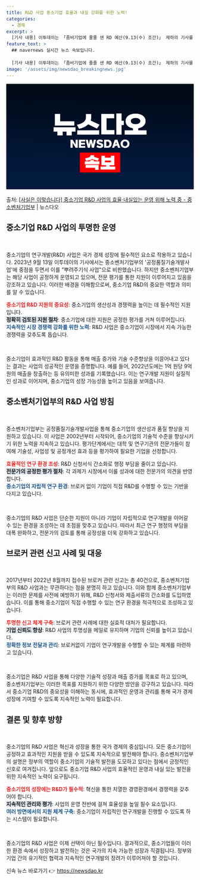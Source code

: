 ```yaml
---
title: R&D 사업 중소기업 효율과 내실 강화를 위한 노력!
categories:
  - 경제
excerpt: >
  [기사 내용] 이투데이는 「좀비기업에 줄줄 샌 RD 예산(9.13(수) 조간)」 제하의 기사를 게재했고, 기…
feature_text: >
  ## navernews 실시간 뉴스 속보입니다.

  [기사 내용] 이투데이는 「좀비기업에 줄줄 샌 RD 예산(9.13(수) 조간)」 제하의 기사를 게재했고, 기…
image: '/assets/img/newsdao_breakingnews.jpg'
---
```


![뉴스다오 속보](/assets/img/newsdao_breakingnews.jpg)

<p>출처: <a href="https://newsdao.kr/1940" rel="dofollow">[사실은 이렇습니다] 중소기업 R&D 사업의 효율·내실있는 운영 위해 노력 중 - 중소벤처기업부</a> | 뉴스다오</p>

<h2 data-ke-size="size26">중소기업 R&D 사업의 투명한 운영</h2>

<p data-ke-size="size16">&nbsp;</p>

중소기업의 연구개발(R&D) 사업은 국가 경제 성장에 필수적인 요소로 작용하고 있습니다. 2023년 9월 13일 이투데이의 기사에서는 중소벤처기업부의 '공정품질기술개발사업'에 중점을 두면서 이를 "뿌려주기식 사업"으로 비판했습니다. 하지만 중소벤처기업부는 해당 사업이 공정하게 운영되고 있으며, 전문 평가를 통한 지원이 이루어지고 있음을 강조하고 있습니다. 이러한 배경을 이해함으로써, 중소기업 R&D의 중요한 역할과 의미를 알 수 있습니다.

<b><span style="color: #ee2323;">중소기업 R&D 지원의 중요성</span></b>: 중소기업의 생산성과 경쟁력을 높이는 데 필수적인 지원입니다.  
<b><span style="background-color: #21538527;">정확히 검토된 지원 절차</span></b>: 중소기업에 대한 지원은 공정한 평가를 거쳐 이루어집니다.  
<b><span style="color: #1a5490;">지속적인 시장 경쟁력 강화를 위한 노력</span></b>: R&D 사업은 중소기업이 시장에서 지속 가능한 경쟁력을 갖추도록 돕습니다.  

<p data-ke-size="size16">&nbsp;</p>

중소기업이 효과적인 R&D 활동을 통해 매출 증가와 기술 수준향상을 이끌어내고 있다는 결과는 사업의 성공적인 운영을 증명합니다. 예를 들어, 2022년도에는 1억 원당 9억 원의 매출을 창출하는 등 유의미한 성과를 기록했습니다. 이는 연구개발 지원이 실질적인 성과로 이어지며, 중소기업의 성장 가능성을 높이고 있음을 보여줍니다.

<h2 data-ke-size="size26">중소벤처기업부의 R&D 사업 방침</h2>

<p data-ke-size="size16">&nbsp;</p>

중소벤처기업부는 공정품질기술개발사업을 통해 중소기업의 생산성과 품질 향상을 지원하고 있습니다. 이 사업은 2002년부터 시작되어, 중소기업의 기술적 수준을 향상시키기 위한 노력을 지속하고 있습니다. 평가단계에서는 대학 및 연구기관의 전문가들이 참여해 기술성, 사업성 및 공정개선 효과 등을 평가하여 필요한 기업을 선정합니다.

<b><span style="color: #ee2323;">효율적인 연구 환경 조성</span></b>: R&D 신청서식 간소화로 행정 부담을 줄이고 있습니다.  
<b><span style="background-color: #21538527;">전문가의 공정한 평가 절차</span></b>: 각 과제가 시장에서 이룰 성과에 대한 전문가의 의견을 반영합니다.  
<b><span style="color: #1a5490;">중소기업의 자립적 연구 환경</span></b>: 브로커 없이 기업이 직접 R&D를 수행할 수 있는 기반을 다지고 있습니다.  

<p data-ke-size="size16">&nbsp;</p>

중소기업의 R&D 사업은 단순한 지원이 아니라 기업이 자립적으로 연구개발을 이어갈 수 있는 환경을 조성하는 데 초점을 맞추고 있습니다. 따라서 최근 연구 행정의 부담을 대폭 완화하고, 전문가의 검토를 통해 공정성을 더욱 강화하고 있습니다.

<h2 data-ke-size="size26">브로커 관련 신고 사례 및 대응</h2>

<p data-ke-size="size16">&nbsp;</p>

2017년부터 2022년 8월까지 접수된 브로커 관련 신고는 총 40건으로, 중소벤처기업부의 R&D 사업과는 무관하다는 점을 분명히 하고 있습니다. 이와 함께 중소벤처기업부는 이러한 문제를 사전에 예방하기 위해, R&D 신청서와 제출서류의 간소화를 도입하였습니다. 이를 통해 중소기업이 직접 수행할 수 있는 연구 환경을 적극적으로 조성하고 있습니다.

<b><span style="color: #ee2323;">투명한 신고 체계 구축</span></b>: 브로커 관련 사례에 대한 실효적 대처가 필요합니다.  
<b><span style="background-color: #21538527;">기업 신뢰도 향상</span></b>: R&D 사업의 투명성을 메일로 유지하며 기업의 신뢰를 높이고 있습니다.  
<b><span style="color: #1a5490;">정확한 정보 전달과 관리</span></b>: 브로커없이 기업이 연구개발을 수행할 수 있는 체계를 마련하고 있습니다.  

<p data-ke-size="size16">&nbsp;</p>

중소기업은 R&D 사업을 통해 다양한 기술적 성장과 매출 증가를 목표로 하고 있으며, 중소벤처기업부는 이러한 목표를 지원하기 위한 다양한 방안을 강구하고 있습니다. 따라서 중소기업 R&D의 중요성을 이해하는 동시에, 효과적인 운영과 관리를 통해 국가 경제 성장에 기여할 수 있도록 지속적인 노력이 필요합니다.

<h2 data-ke-size="size26">결론 및 향후 방향</h2>

<p data-ke-size="size16">&nbsp;</p>

중소기업의 R&D 사업은 혁신과 성장을 통한 국가 경제의 중심입니다. 모든 중소기업이 공정하고 효과적인 지원을 받을 수 있도록 지속적으로 발전해야 합니다. 중소벤처기업부의 설명은 정부의 역할이 중소기업의 기술적 발전을 도모하고 있다는 점에서 긍정적인 신호로 여겨집니다. 앞으로도 중소기업 R&D 사업의 효율적인 운영과 내실 있는 발전을 위한 지속적인 노력이 요구됩니다.

<b><span style="color: #ee2323;">중소기업의 성장에는 R&D가 필수적</span></b>: 혁신을 통한 치열한 경영환경에서 경쟁력을 갖추어야 합니다.  
<b><span style="background-color: #21538527;">지속적인 관리와 평가</span></b>: 사업의 운영 전반에 걸쳐 효율성을 높일 필수 요소입니다.  
<b><span style="color: #1a5490;">여러 방면에서의 지원 체계 구축</span></b>: 중소기업이 자립적인 연구개발을 진행할 수 있도록 하는 시스템이 필요합니다.  

<p data-ke-size="size16">&nbsp;</p>

중소기업의 R&D 사업은 이제 선택이 아닌 필수입니다. 결과적으로, 중소기업들이 이러한 환경 속에서 성장하고 발전하는 것은 국가의 지속 가능한 성장과 직결됩니다. 정부와 기업 간의 유기적인 협력과 지속적인 연구개발의 장려가 이루어져야 할 것입니다. 

신속 뉴스 바로가기 👉 <a href="https://newsdao.kr" rel="dofollow">https://newsdao.kr</a>



